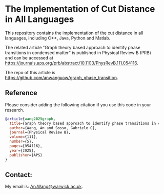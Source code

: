 The Implementation of Cut Distance in All Languages
==============

This repository contains the implementation of the cut distance in all languages, including C++, Java, Python and Matlab.

The related article "Graph theory based approach to identify phase transitions in condensed matter" is published in Physical Review B (PRB) and can be accessed at https://journals.aps.org/prb/abstract/10.1103/PhysRevB.111.054116.

The repo of this article is https://github.com/anwanguow/graph_phase_transition.

Reference
-----------------

Please consider adding the following citation if you use this code in your research.

```bibtex
@article{wang2025graph,
  title={Graph theory based approach to identify phase transitions in condensed matter},
  author={Wang, An and Sosso, Gabriele C},
  journal={Physical Review B},
  volume={111},
  number={5},
  pages={054116},
  year={2025},
  publisher={APS}
}
```

Contact:
-----------------
My email is: An.Wang@warwick.ac.uk.


